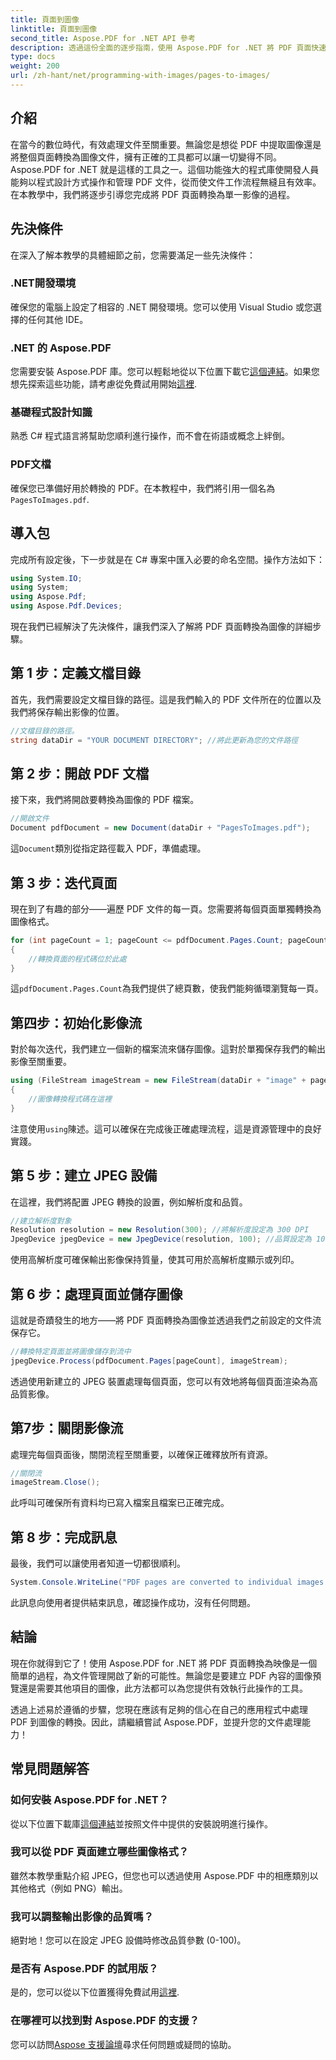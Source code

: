 ```yaml
---
title: 頁面到圖像
linktitle: 頁面到圖像
second_title: Aspose.PDF for .NET API 參考
description: 透過這份全面的逐步指南，使用 Aspose.PDF for .NET 將 PDF 頁面快速轉換為高品質影像。
type: docs
weight: 200
url: /zh-hant/net/programming-with-images/pages-to-images/
---
```

## 介紹

在當今的數位時代，有效處理文件至關重要。無論您是想從 PDF 中提取圖像還是將整個頁面轉換為圖像文件，擁有正確的工具都可以讓一切變得不同。 Aspose.PDF for .NET 就是這樣的工具之一。這個功能強大的程式庫使開發人員能夠以程式設計方式操作和管理 PDF 文件，從而使文件工作流程無縫且有效率。在本教學中，我們將逐步引導您完成將 PDF 頁面轉換為單一影像的過程。

## 先決條件

在深入了解本教學的具體細節之前，您需要滿足一些先決條件：

### .NET開發環境

確保您的電腦上設定了相容的 .NET 開發環境。您可以使用 Visual Studio 或您選擇的任何其他 IDE。

### .NET 的 Aspose.PDF

您需要安裝 Aspose.PDF 庫。您可以輕鬆地從以下位置下載它[這個連結](https://releases.aspose.com/pdf/net/)。如果您想先探索這些功能，請考慮從免費試用開始[這裡](https://releases.aspose.com/).

### 基礎程式設計知識

熟悉 C# 程式語言將幫助您順利進行操作，而不會在術語或概念上絆倒。

### PDF文檔

確保您已準備好用於轉換的 PDF。在本教程中，我們將引用一個名為`PagesToImages.pdf`.

## 導入包

完成所有設定後，下一步就是在 C# 專案中匯入必要的命名空間。操作方法如下：

```csharp
using System.IO;
using System;
using Aspose.Pdf;
using Aspose.Pdf.Devices;
```

現在我們已經解決了先決條件，讓我們深入了解將 PDF 頁面轉換為圖像的詳細步驟。

## 第 1 步：定義文檔目錄

首先，我們需要設定文檔目錄的路徑。這是我們輸入的 PDF 文件所在的位置以及我們將保存輸出影像的位置。

```csharp
//文檔目錄的路徑。
string dataDir = "YOUR DOCUMENT DIRECTORY"; //將此更新為您的文件路徑
```

## 第 2 步：開啟 PDF 文檔

接下來，我們將開啟要轉換為圖像的 PDF 檔案。

```csharp
//開啟文件
Document pdfDocument = new Document(dataDir + "PagesToImages.pdf");
```

這`Document`類別從指定路徑載入 PDF，準備處理。

## 第 3 步：迭代頁面

現在到了有趣的部分——遍歷 PDF 文件的每一頁。您需要將每個頁面單獨轉換為圖像格式。

```csharp
for (int pageCount = 1; pageCount <= pdfDocument.Pages.Count; pageCount++)
{
    //轉換頁面的程式碼位於此處
}
```

這`pdfDocument.Pages.Count`為我們提供了總頁數，使我們能夠循環瀏覽每一頁。

## 第四步：初始化影像流

對於每次迭代，我們建立一個新的檔案流來儲存圖像。這對於單獨保存我們的輸出影像至關重要。

```csharp
using (FileStream imageStream = new FileStream(dataDir + "image" + pageCount + "_out" + ".jpg", FileMode.Create))
{
    //圖像轉換程式碼在這裡
}
```

注意使用`using`陳述。這可以確保在完成後正確處理流程，這是資源管理中的良好實踐。

## 第 5 步：建立 JPEG 設備

在這裡，我們將配置 JPEG 轉換的設置，例如解析度和品質。

```csharp
//建立解析度對象
Resolution resolution = new Resolution(300); //將解析度設定為 300 DPI
JpegDevice jpegDevice = new JpegDevice(resolution, 100); //品質設定為 100
```

使用高解析度可確保輸出影像保持質量，使其可用於高解析度顯示或列印。

## 第 6 步：處理頁面並儲存圖像

這就是奇蹟發生的地方——將 PDF 頁面轉換為圖像並透過我們之前設定的文件流保存它。

```csharp
//轉換特定頁面並將圖像儲存到流中
jpegDevice.Process(pdfDocument.Pages[pageCount], imageStream);
```

透過使用新建立的 JPEG 裝置處理每個頁面，您可以有效地將每個頁面渲染為高品質影像。

## 第7步：關閉影像流

處理完每個頁面後，關閉流程至關重要，以確保正確釋放所有資源。

```csharp
//關閉流
imageStream.Close();
```

此呼叫可確保所有資料均已寫入檔案且檔案已正確完成。

## 第 8 步：完成訊息

最後，我們可以讓使用者知道一切都很順利。

```csharp
System.Console.WriteLine("PDF pages are converted to individual images successfully!");
```

此訊息向使用者提供結束訊息，確認操作成功，沒有任何問題。

## 結論

現在你就得到它了！使用 Aspose.PDF for .NET 將 PDF 頁面轉換為映像是一個簡單的過程，為文件管理開啟了新的可能性。無論您是要建立 PDF 內容的圖像預覽還是需要其他項目的圖像，此方法都可以為您提供有效執行此操作的工具。

透過上述易於遵循的步驟，您現在應該有足夠的信心在自己的應用程式中處理 PDF 到圖像的轉換。因此，請繼續嘗試 Aspose.PDF，並提升您的文件處理能力！

## 常見問題解答

### 如何安裝 Aspose.PDF for .NET？
從以下位置下載庫[這個連結](https://releases.aspose.com/pdf/net/)並按照文件中提供的安裝說明進行操作。

### 我可以從 PDF 頁面建立哪些圖像格式？
雖然本教學重點介紹 JPEG，但您也可以透過使用 Aspose.PDF 中的相應類別以其他格式（例如 PNG）輸出。

### 我可以調整輸出影像的品質嗎？
絕對地！您可以在設定 JPEG 設備時修改品質參數 (0-100)。

### 是否有 Aspose.PDF 的試用版？
是的，您可以從以下位置獲得免費試用[這裡](https://releases.aspose.com/).

### 在哪裡可以找到對 Aspose.PDF 的支援？
您可以訪問[Aspose 支援論壇](https://forum.aspose.com/c/pdf/10)尋求任何問題或疑問的協助。